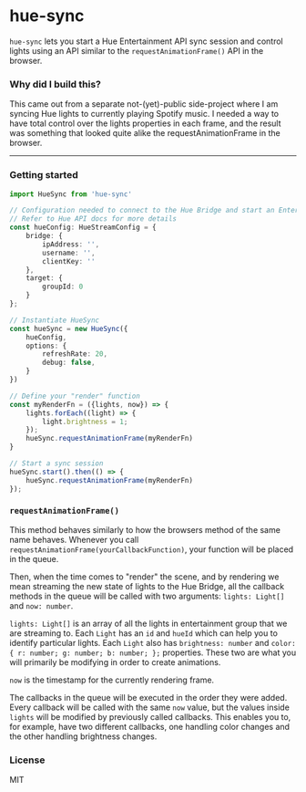 # hue-sync

`hue-sync` lets you start a Hue Entertainment API sync session and control lights using an API similar to
the `requestAnimationFrame()` API in the browser.

### Why did I build this?

This came out from a separate not-(yet)-public side-project where I am syncing Hue lights to currently playing Spotify
music. I needed a way to have total control over the lights properties in each frame, and the result was something that
looked quite alike the requestAnimationFrame in the browser.

---

### Getting started

```typescript
import HueSync from 'hue-sync'

// Configuration needed to connect to the Hue Bridge and start an Entertainment API session
// Refer to Hue API docs for more details
const hueConfig: HueStreamConfig = {
    bridge: {
        ipAddress: '',
        username: '',
        clientKey: ''
    },
    target: {
        groupId: 0
    }
};

// Instantiate HueSync
const hueSync = new HueSync({
    hueConfig,
    options: {
        refreshRate: 20,
        debug: false,
    }
})

// Define your "render" function
const myRenderFn = ({lights, now}) => {
    lights.forEach((light) => {
        light.brightness = 1;
    });
    hueSync.requestAnimationFrame(myRenderFn)
}

// Start a sync session
hueSync.start().then(() => {
    hueSync.requestAnimationFrame(myRenderFn)
});
```

### `requestAnimationFrame()`

This method behaves similarly to how the browsers method of the same name behaves. Whenever you
call `requestAnimationFrame(yourCallbackFunction)`, your function will be placed in the queue.

Then, when the time comes
to "render" the scene, and by rendering we mean streaming the new state of lights to the Hue Bridge, all the callback
methods in the queue will be called with two arguments: `lights: Light[]` and `now: number`.

`lights: Light[]` is an array of all the lights in entertainment group that we are streaming to. Each `Light` has
an `id` and `hueId` which can help you to identify particular lights. Each `Light` also has  `brightness: number`
and `color: { r: number; g: number; b: number; };` properties. These two are what you will primarily be modifying in
order to create animations.

`now` is the timestamp for the currently rendering frame.

The callbacks in the queue will be executed in the order they were added. Every callback will be called with the
same `now` value, but the values inside `lights` will be modified by previously called callbacks. This enables you to,
for example, have two different callbacks, one handling color changes and the other handling brightness changes.

### License

MIT
